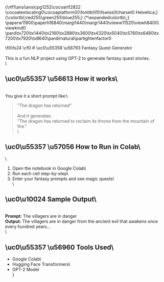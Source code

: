 {\rtf1\ansi\ansicpg1252\cocoartf2822
\cocoatextscaling0\cocoaplatform0{\fonttbl\f0\fswiss\fcharset0 Helvetica;}
{\colortbl;\red255\green255\blue255;}
{\*\expandedcolortbl;;}
\paperw11900\paperh16840\margl1440\margr1440\vieww11520\viewh8400\viewkind0
\pard\tx720\tx1440\tx2160\tx2880\tx3600\tx4320\tx5040\tx5760\tx6480\tx7200\tx7920\tx8640\pardirnatural\partightenfactor0

\f0\fs24 \cf0 # \uc0\u55358 \u56793  Fantasy Quest Generator\
\
This is a fun NLP project using GPT-2 to generate fantasy quest stories.\
\
## \uc0\u55357 \u56613  How it works\
\
You give it a short prompt like:\
> "The dragon has returned"\
\
And it generates:\
> "The dragon has returned to reclaim its throne from the mountain of fire."\
\
## \uc0\u55357 \u57056  How to Run in Colab\
\
1. Open the notebook in Google Colab\
2. Run each cell step-by-step\
3. Enter your fantasy prompts and see magic quests!\
\
## \uc0\u10024  Sample Output\
\
**Prompt:** The villagers are in danger  \
**Output:** The villagers are in danger from the ancient evil that awakens once every hundred years...\
\
## \uc0\u55357 \u56960  Tools Used\
- Google Colab\
- Hugging Face Transformers\
- GPT-2 Model\
}